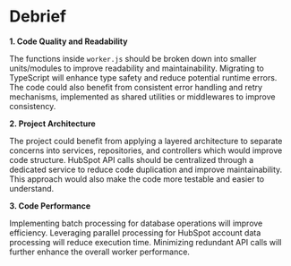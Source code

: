 # Debrief

**1. Code Quality and Readability**

The functions inside `worker.js` should be broken down into smaller units/modules to improve readability and maintainability. Migrating to TypeScript will enhance type safety and reduce potential runtime errors. The code could also benefit from consistent error handling and retry mechanisms, implemented as shared utilities or middlewares to improve consistency.

**2. Project Architecture**

The project could benefit from applying a layered architecture to separate concerns into services, repositories, and controllers which would improve code structure. HubSpot API calls should be centralized through a dedicated service to reduce code duplication and improve maintainability. This approach would also make the code more testable and easier to understand.

**3. Code Performance**

Implementing batch processing for database operations will improve efficiency. Leveraging parallel processing for HubSpot account data processing will reduce execution time. Minimizing redundant API calls will further enhance the overall worker performance.
